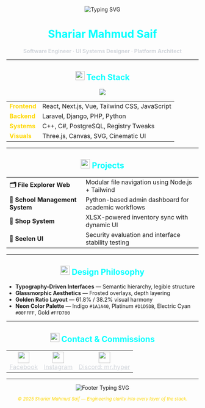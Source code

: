 <!-- 🌟 Neon Welcome Banner -->
<p align="center">
  <img src="https://readme-typing-svg.demolab.com?font=Orbitron&size=24&pause=1000&color=00FFFF&center=true&vCenter=true&width=435&lines=Welcome+to+My+Digital+Dashboard;Crafting+Interfaces+with+Precision;Engineering+Scalable+Systems;Available+for+Commissions" alt="Typing SVG" />
</p>

<h1 align="center" style="color:#00FFFF;">Shariar Mahmud Saif</h1>
<p align="center">
  <strong style="color:#D1D5DB;">Software Engineer · UI Systems Designer · Platform Architect</strong>
</p>

---

<!-- 🧠 Neon Tech Stack -->
<h2 align="center">
  <img src="https://cdn-icons-png.flaticon.com/512/1055/1055687.png" width="24"/> <span style="color:#00FFFF;">Tech Stack</span>
</h2>

<p align="center">
  <img src="https://skillicons.dev/icons?i=js,py,php,laravel,csharp,cpp,django,postgresql,tailwind,ruby,react,nextjs,threejs,vue" />
</p>

<table align="center">
  <tr>
    <td><strong style="color:#FFD700;">Frontend</strong></td>
    <td>React, Next.js, Vue, Tailwind CSS, JavaScript</td>
  </tr>
  <tr>
    <td><strong style="color:#FFD700;">Backend</strong></td>
    <td>Laravel, Django, PHP, Python</td>
  </tr>
  <tr>
    <td><strong style="color:#FFD700;">Systems</strong></td>
    <td>C++, C#, PostgreSQL, Registry Tweaks</td>
  </tr>
  <tr>
    <td><strong style="color:#FFD700;">Visuals</strong></td>
    <td>Three.js, Canvas, SVG, Cinematic UI</td>
  </tr>
</table>

---

<!-- 📂 Neon Projects -->
<h2 align="center">
  <img src="https://cdn-icons-png.flaticon.com/512/1055/1055646.png" width="24"/> <span style="color:#00FFFF;">Projects</span>
</h2>

<table align="center">
  <tr>
    <td><strong>🗂️ File Explorer Web</strong></td>
    <td>Modular file navigation using Node.js + Tailwind</td>
  </tr>
  <tr>
    <td><strong>🏫 School Management System</strong></td>
    <td>Python-based admin dashboard for academic workflows</td>
  </tr>
  <tr>
    <td><strong>🛒 Shop System</strong></td>
    <td>XLSX-powered inventory sync with dynamic UI</td>
  </tr>
  <tr>
    <td><strong>🔐 Seelen UI</strong></td>
    <td>Security evaluation and interface stability testing</td>
  </tr>
</table>

---

<!-- 🎨 Neon Design Philosophy -->
<h2 align="center">
  <img src="https://cdn-icons-png.flaticon.com/512/1055/1055677.png" width="24"/> <span style="color:#00FFFF;">Design Philosophy</span>
</h2>

- **Typography-Driven Interfaces** — Semantic hierarchy, legible structure  
- **Glassmorphic Aesthetics** — Frosted overlays, depth layering  
- **Golden Ratio Layout** — 61.8% / 38.2% visual harmony  
- **Neon Color Palette** — Indigo `#1A1A40`, Platinum `#D1D5DB`, Electric Cyan `#00FFFF`, Gold `#FFD700`

---

<!-- 📇 Neon Contact & Commission -->
<h2 align="center">
  <img src="https://cdn-icons-png.flaticon.com/512/1055/1055657.png" width="24"/> <span style="color:#00FFFF;">Contact & Commissions</span>
</h2>

<table align="center">
  <tr>
    <td align="center">
      <img src="https://cdn-icons-png.flaticon.com/512/733/733547.png" width="30"/><br/>
      <a href="https://facebook.com/Ignacio.hyper" style="color:#D1D5DB;">Facebook</a>
    </td>
    <td align="center">
      <img src="https://cdn-icons-png.flaticon.com/512/2111/2111463.png" width="30"/><br/>
      <a href="https://www.instagram.com/shariarmahmudsaif/" style="color:#D1D5DB;">Instagram</a>
    </td>
    <td align="center">
      <img src="https://cdn-icons-png.flaticon.com/512/2111/2111370.png" width="30"/><br/>
      <a href="https://discord.gg/wP8v2ZTkWF" style="color:#D1D5DB;">Discord: mr.hyper</a>
    </td>
  </tr>
</table>

---

<!-- 🧬 Footer -->
<p align="center">
  <img src="https://readme-typing-svg.demolab.com?font=Fira+Code&size=18&pause=1000&color=FFD700&center=true&vCenter=true&width=435&lines=Explore+My+Work+Below;Reach+Out+for+Commissions+or+Collabs" alt="Footer Typing SVG" />
</p>

<p align="center">
  <sub><em style="color:#FFD700;">© 2025 Shariar Mahmud Saif — Engineering clarity into every layer of the stack.</em></sub>
</p>
